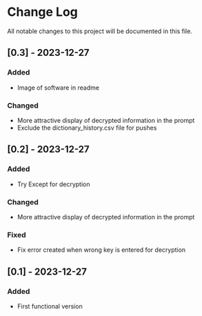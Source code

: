 
# Change Log
All notable changes to this project will be documented in this file.

 
## [0.3] - 2023-12-27

### Added
- Image of software in readme
### Changed
- More attractive display of decrypted information in the prompt
- Exclude the dictionary_history.csv file for pushes


## [0.2] - 2023-12-27

### Added
- Try Except for decryption
### Changed
- More attractive display of decrypted information in the prompt
### Fixed
- Fix error created when wrong key is entered for decryption


## [0.1] - 2023-12-27
 
### Added
- First functional version